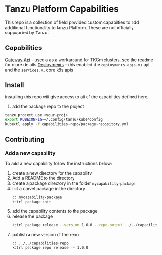 # Tanzu Platform Capabilities

This repo is a collection of field provided custom capabilties to add additional functionality to tanzu Platform. These are not officially suppoprted by Tanzu. 


## Capabilities

[Gateway Api](./gateway-api/) - used a as a workaround for TKGm clusters, see the readme for more details
[Deployments](./deployments/) - this enabled the `deployments.apps.v1` api and the `services.v1` core k8s apis 

## Install

Installing this repo will give access to all of the capabilties defined here.

1. add the package repo to the project

```bash
tanzu project use <your-proj>
export KUBECONFIG=~/.config/tanzu/kube/config
kubectl apply -f capabilities-repo/package-repository.yml
```

## Contributing

### Add a new capability

To add a new capability follow the instructions below:

1. create a new directory for the capability
2. Add a README to the directory
3. create a package directory in the folder `mycapability-package`
4. init a carvel package in the directory
    ```bash
    cd mycapability-package
    kctrl package init
    ```
5. add the capability contents to the package
6. release the package
    ```bash
    kctrl package release --version 1.0.0 --repo-output ../../capabilities-repo
    ```
7. publish a new version of the repo
    ```bash
    cd ../../capabilities-repo
    kctrl package repo release -v 1.0.0
    ```